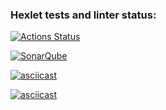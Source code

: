 ### Hexlet tests and linter status:
[![Actions Status](https://github.com/kirill-double-l/java-project-61/actions/workflows/hexlet-check.yml/badge.svg)](https://github.com/kirill-double-l/java-project-61/actions)

[![SonarQube](https://github.com/kirill-double-l/java-project-61/actions/workflows/build.yml/badge.svg)](https://github.com/kirill-double-l/java-project-61/actions/workflows/build.yml)

[![asciicast](https://asciinema.org/a/BCso813Z7gYzg2zrQ460DsGUg.svg)](https://asciinema.org/a/BCso813Z7gYzg2zrQ460DsGUg)

[![asciicast](https://asciinema.org/a/DpviSpMomA8B2YxRVEAdkW5aw.svg)](https://asciinema.org/a/DpviSpMomA8B2YxRVEAdkW5aw)
